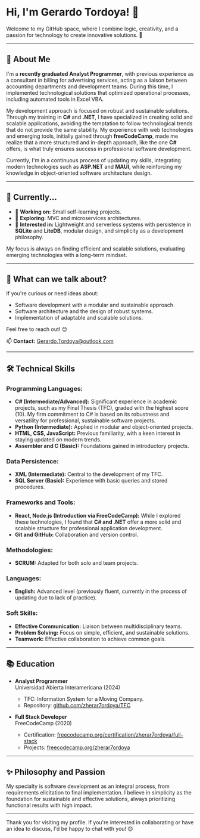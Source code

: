 # Hi, I'm Gerardo Tordoya! 👋

Welcome to my GitHub space, where I combine logic, creativity, and a passion for technology to create innovative solutions. 🚀

---

## 🌟 About Me

I'm a **recently graduated Analyst Programmer**, with previous experience as a consultant in billing for advertising services, acting as a liaison between accounting departments and development teams. During this time, I implemented technological solutions that optimized operational processes, including automated tools in Excel VBA.

My development approach is focused on robust and sustainable solutions. Through my training in **C#** and **.NET**, I have specialized in creating solid and scalable applications, avoiding the temptation to follow technological trends that do not provide the same stability. My experience with web technologies and emerging tools, initially gained through **freeCodeCamp**, made me realize that a more structured and in-depth approach, like the one **C#** offers, is what truly ensures success in professional software development.

Currently, I'm in a continuous process of updating my skills, integrating modern technologies such as **ASP.NET** and **MAUI**, while reinforcing my knowledge in object-oriented software architecture design.

---

## 🔭 Currently...

- 🔭 **Working on:** Small self-learning projects.
- 🌱 **Exploring:** MVC and microservices architectures.
- 🎯 **Interested in:** Lightweight and serverless systems with persistence in **SQLite** and **LiteDB**, modular design, and simplicity as a development philosophy.

My focus is always on finding efficient and scalable solutions, evaluating emerging technologies with a long-term mindset.

---

## 💬 What can we talk about?

If you're curious or need ideas about:

- Software development with a modular and sustainable approach.
- Software architecture and the design of robust systems.
- Implementation of adaptable and scalable solutions.

Feel free to reach out! 😊

📫 **Contact:** Gerardo.Tordoya@outlook.com

---

## 🛠️ Technical Skills

### Programming Languages:
- **C# (Intermediate/Advanced):** Significant experience in academic projects, such as my Final Thesis (TFC), graded with the highest score (10). My firm commitment to C# is based on its robustness and versatility for professional, sustainable software projects.
- **Python (Intermediate):** Applied in modular and object-oriented projects.
- **HTML, CSS, JavaScript:** Previous familiarity, with a keen interest in staying updated on modern trends.
- **Assembler and C (Basic):** Foundations gained in introductory projects.

### Data Persistence:
- **XML (Intermediate):** Central to the development of my TFC.
- **SQL Server (Basic):** Experience with basic queries and stored procedures.

### Frameworks and Tools:
- **React, Node.js (Introduction via FreeCodeCamp):** While I explored these technologies, I found that **C# and .NET** offer a more solid and scalable structure for professional application development.
- **Git and GitHub:** Collaboration and version control.

### Methodologies:
- **SCRUM:** Adapted for both solo and team projects.

### Languages:
- **English:** Advanced level (previously fluent, currently in the process of updating due to lack of practice).

### Soft Skills:
- **Effective Communication:** Liaison between multidisciplinary teams.
- **Problem Solving:** Focus on simple, efficient, and sustainable solutions.
- **Teamwork:** Effective collaboration to achieve common goals.

---

## 📚 Education

- **Analyst Programmer**  
  Universidad Abierta Interamericana (2024)  
  - TFC: Information System for a Moving Company.  
  - Repository: [github.com/zherar7ordoya/TFC](https://github.com/zherar7ordoya/TFC)

- **Full Stack Developer**  
  FreeCodeCamp (2020)  
  - Certification: [freecodecamp.org/certification/zherar7ordoya/full-stack](https://freecodecamp.org/certification/zherar7ordoya/full-stack)  
  - Projects: [freecodecamp.org/zherar7ordoya](https://freecodecamp.org/zherar7ordoya)

---

## ✨ Philosophy and Passion

My specialty is software development as an integral process, from requirements elicitation to final implementation. I believe in simplicity as the foundation for sustainable and effective solutions, always prioritizing functional results with high impact.

---

Thank you for visiting my profile. If you're interested in collaborating or have an idea to discuss, I'd be happy to chat with you! 😊
